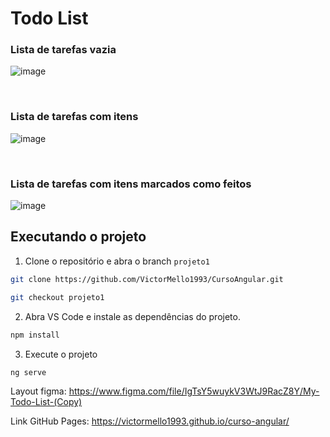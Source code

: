 # Todo List

### Lista de tarefas vazia
![image](https://user-images.githubusercontent.com/35710766/182055387-4e986400-8ca8-41ef-a846-b420a368827d.png)

<br/>

### Lista de tarefas com itens
![image](https://user-images.githubusercontent.com/35710766/182055450-f301d90b-3939-46f8-8d7e-1340afad1b80.png)

<br/>

### Lista de tarefas com itens marcados como feitos
![image](https://user-images.githubusercontent.com/35710766/182055495-78177092-d566-4a66-a713-f9a4d53be621.png)


## Executando o projeto

1. Clone o repositório e abra o branch `projeto1`
```sh
git clone https://github.com/VictorMello1993/CursoAngular.git

git checkout projeto1
```

2. Abra VS Code e instale as dependências do projeto.
```sh
npm install
```

3. Execute o projeto
```sh
ng serve
```

Layout figma: https://www.figma.com/file/IgTsY5wuykV3WtJ9RacZ8Y/My-Todo-List-(Copy)

Link GitHub Pages: https://victormello1993.github.io/curso-angular/
 

